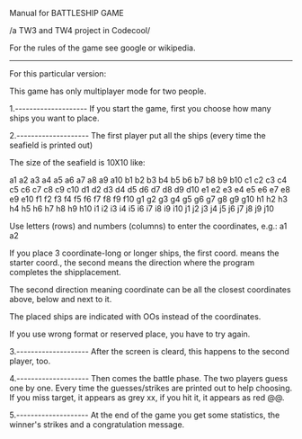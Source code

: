 Manual for
BATTLESHIP GAME

/a TW3 and TW4 project in Codecool/

For the rules of the game see google or wikipedia.

---------------------
For this particular version:

This game has only multiplayer mode for two people.

1.--------------------
If you start the game, first you choose how many
ships you want to place.

2.--------------------
The first player put all the ships
(every time the seafield is printed out)

The size of the seafield is 10X10 like:

a1 a2 a3 a4 a5 a6 a7 a8 a9 a10 
b1 b2 b3 b4 b5 b6 b7 b8 b9 b10 
c1 c2 c3 c4 c5 c6 c7 c8 c9 c10 
d1 d2 d3 d4 d5 d6 d7 d8 d9 d10 
e1 e2 e3 e4 e5 e6 e7 e8 e9 e10 
f1 f2 f3 f4 f5 f6 f7 f8 f9 f10 
g1 g2 g3 g4 g5 g6 g7 g8 g9 g10 
h1 h2 h3 h4 h5 h6 h7 h8 h9 h10 
i1 i2 i3 i4 i5 i6 i7 i8 i9 i10 
j1 j2 j3 j4 j5 j6 j7 j8 j9 j10 

Use letters (rows) and numbers (columns) to enter the coordinates, e.g.: a1 a2

If you place 3 coordinate-long or longer ships, the first coord. means the starter coord., the second means the direction where the program completes the shipplacement.

The second direction meaning coordinate can be all the closest coordinates above, below and next to it.

The placed ships are indicated with OOs instead of the coordinates.

If you use wrong format or reserved place, you have to try again.

3.--------------------
After the screen is cleard, this happens to the second player, too.

4.--------------------
Then comes the battle phase.
The two players guess one by one.
Every time the guesses/strikes are printed out to help choosing.
If you miss target, it appears as grey xx, if you hit it, it appears as red @@.

5.--------------------
At the end of the game you get some statistics, the winner's strikes and a congratulation message.